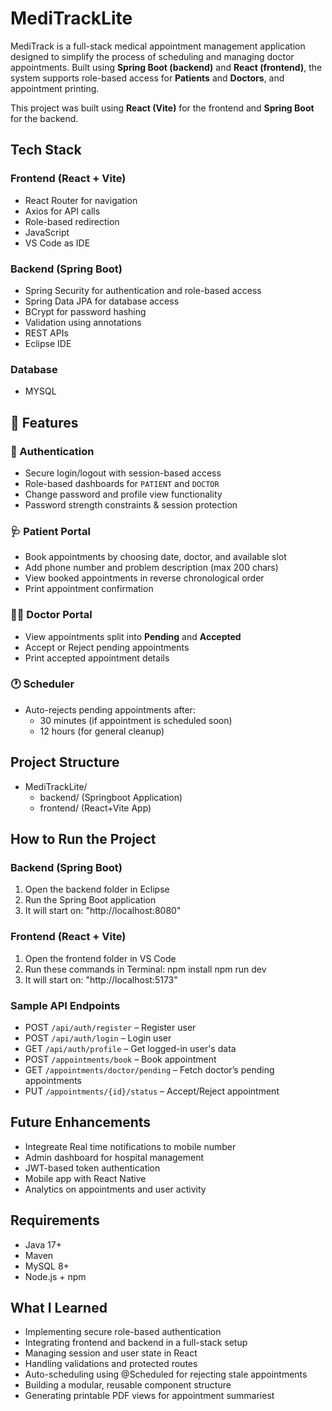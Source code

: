 # MediTrackLite

MediTrack is a full-stack medical appointment management application designed to simplify the process of scheduling and managing doctor appointments. Built using **Spring Boot (backend)** and **React (frontend)**, the system supports role-based access for **Patients** and **Doctors**,  and appointment printing.

This project was built using **React (Vite)** for the frontend and **Spring Boot** for the backend. 

##  Tech Stack

### Frontend (React + Vite)
- React Router for navigation
- Axios for API calls
- Role-based redirection
- JavaScript
- VS Code as IDE

### Backend (Spring Boot)
- Spring Security for authentication and role-based access
- Spring Data JPA for database access
- BCrypt for password hashing
- Validation using annotations
- REST APIs
- Eclipse IDE

### Database
- MYSQL

## 🔑 Features

### 👤 Authentication
- Secure login/logout with session-based access
- Role-based dashboards for `PATIENT` and `DOCTOR`
- Change password and profile view functionality
- Password strength constraints & session protection

### 🩺 Patient Portal
- Book appointments by choosing date, doctor, and available slot
- Add phone number and problem description (max 200 chars)
- View booked appointments in reverse chronological order
- Print appointment confirmation

### 👨‍⚕️ Doctor Portal
- View appointments split into **Pending** and **Accepted**
- Accept or Reject pending appointments
- Print accepted appointment details

### 🕐 Scheduler
- Auto-rejects pending appointments after:
  - 30 minutes (if appointment is scheduled soon)
  - 12 hours (for general cleanup)

##  Project Structure
- MediTrackLite/
    - backend/  (Springboot Application)
    - frontend/ (React+Vite App)
    

##  How to Run the Project

### Backend (Spring Boot)

1. Open the backend folder in Eclipse
2. Run the Spring Boot application
3. It will start on: "http://localhost:8080"

### Frontend (React + Vite)

1. Open the frontend folder in VS Code
2. Run these commands in Terminal:
   npm install
   npm run dev
3. It will start on: "http://localhost:5173"
   
###  Sample API Endpoints
- POST `/api/auth/register` – Register user
- POST `/api/auth/login` – Login user
- GET `/api/auth/profile` – Get logged-in user's data
- POST `/appointments/book` – Book appointment
- GET `/appointments/doctor/pending` – Fetch doctor’s pending appointments
- PUT `/appointments/{id}/status` – Accept/Reject appointment

 ## Future Enhancements
- Integreate Real time notifications to mobile number
- Admin dashboard for hospital management
- JWT-based token authentication
- Mobile app with React Native
- Analytics on appointments and user activity

## Requirements
- Java 17+
- Maven
- MySQL 8+
- Node.js + npm
  
##  What I Learned
- Implementing secure role-based authentication
- Integrating frontend and backend in a full-stack setup
- Managing session and user state in React
- Handling validations and protected routes
- Auto-scheduling using @Scheduled for rejecting stale appointments
- Building a modular, reusable component structure
- Generating printable PDF views for appointment summariest 
